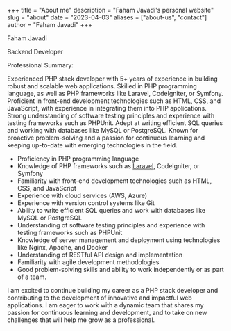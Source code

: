 +++
title = "About me"
description = "Faham Javadi's personal website"
slug = "about"
date = "2023-04-03"
aliases = ["about-us", "contact"]
author = "Faham Javadi"
+++

Faham Javadi

Backend Developer

Professional Summary:

Experienced PHP stack developer with 5+ years of experience in building robust and scalable web applications. Skilled in PHP programming language, as well as PHP frameworks like Laravel, CodeIgniter, or Symfony. Proficient in front-end development technologies such as HTML, CSS, and JavaScript, with experience in integrating them into PHP applications. Strong understanding of software testing principles and experience with testing frameworks such as PHPUnit. Adept at writing efficient SQL queries and working with databases like MySQL or PostgreSQL. Known for proactive problem-solving and a passion for continuous learning and keeping up-to-date with emerging technologies in the field.

* Proficiency in PHP programming language
* Knowledge of PHP frameworks such as [Laravel](https://laravel.com/), CodeIgniter, or Symfony
* Familiarity with front-end development technologies such as HTML, CSS, and JavaScript
* Experience with cloud services (AWS, Azure)
* Experience with version control systems like Git
* Ability to write efficient SQL queries and work with databases like MySQL or PostgreSQL
* Understanding of software testing principles and experience with testing frameworks such as PHPUnit
* Knowledge of server management and deployment using technologies like Nginx, Apache, and Docker
* Understanding of RESTful API design and implementation
* Familiarity with agile development methodologies
* Good problem-solving skills and ability to work independently or as part of a team.

I am excited to continue building my career as a PHP stack developer and contributing to the development of innovative and impactful web applications. I am eager to work with a dynamic team that shares my passion for continuous learning and development, and to take on new challenges that will help me grow as a professional.